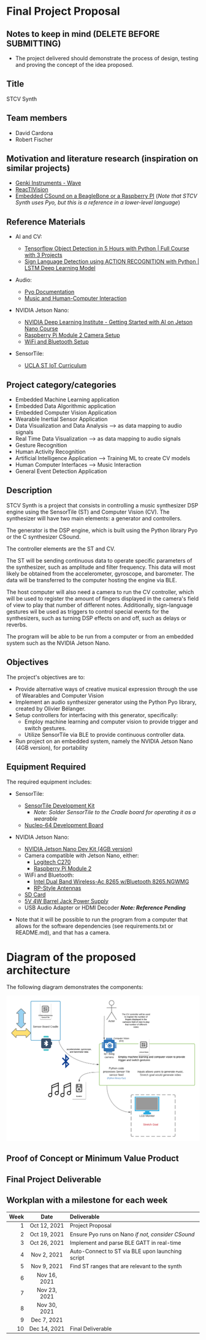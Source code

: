 # Final Project Proposal

## Notes to keep in mind (DELETE BEFORE SUBMITTING)

* The project delivered should demonstrate the process of design, testing and proving the concept of the idea proposed.


## Title

STCV Synth


## Team members

* David Cardona
* Robert Fischer


## Motivation and literature research (inspiration on similar projects)

* [Genki Instruments - Wave](https://genkiinstruments.com/products/wave)
* [ReacTIVision](http://reactivision.sourceforge.net)
* [Embedded CSound on a BeagleBone or a Raspberry PI](http://www.csounds.com/journal/issue18/beagle_pi.html) (*Note that STCV Synth uses Pyo, but this is a reference in a lower-level language*)


## Reference Materials

* AI and CV:
    * [Tensorflow Object Detection in 5 Hours with Python | Full Course with 3 Projects](https://www.youtube.com/watch?v=yqkISICHH-U&t=211s)
    * [Sign Language Detection using ACTION RECOGNITION with Python | LSTM Deep Learning Model](https://www.youtube.com/watch?v=doDUihpj6ro&t=53s)

* Audio:
    * [Pyo Documentation](http://ajaxsoundstudio.com/pyodoc/index.html)
    * [Music and Human-Computer Interaction](https://hollis.harvard.edu/primo-explore/fulldisplay?docid=01HVD_ALMA512229392520003941&vid=HVD2&search_scope=everything&tab=everything&lang=en_US&context=L)

* NVIDIA Jetson Nano:
    * [NVIDIA Deep Learning Institute - Getting Started with AI on Jetson Nano Course](https://courses.nvidia.com/courses/course-v1:DLI+S-RX-02+V2/about)
    * [Raspberry Pi Module 2 Camera Setup](https://www.jetsonhacks.com/2019/04/02/jetson-nano-raspberry-pi-camera/)
    * [WiFi and Bluetooth Setup](https://www.jetsonhacks.com/2019/04/08/jetson-nano-intel-wifi-and-bluetooth/)
    
* SensorTile:
    * [UCLA ST IoT Curriculum](https://sites.google.com/view/ucla-stmicroelectronics-iot/home)



## Project category/categories

* Embedded Machine Learning application
* Embedded Data Algorithmic application
* Embedded Computer Vision Application
* Wearable Inertial Sensor Application
* Data Visualization and Data Analysis --> as data mapping to audio signals
* Real Time Data Visualization --> as data mapping to audio signals
* Gesture Recognition
* Human Activity Recognition
* Artificial Intelligence Application --> Training ML to create CV models
* Human Computer Interfaces --> Music Interaction
* General Event Detection Application


## Description

STCV Synth is a project that consists in controlling a music synthesizer DSP engine using the SensorTile (ST) and Computer Vision (CV). The synthesizer will have two main elements: a generator and controllers.

The generator is the DSP engine, which is built using the Python library Pyo or the C synthesizer CSound.

The controller elements are the ST and CV.

The ST will be sending continuous data to operate specific parameters of the synthesizer, such as amplitude and filter frequency. This data will most likely be obtained from the accelerometer, gyroscope, and barometer. The data will be transferred to the computer hosting the engine via BLE.

The host computer will also need a camera to run the CV controller, which will be used to register the amount of fingers displayed in the camera's field of view to play that number of different notes. Additionally, sign-language gestures wil be used as triggers to control special events for the synthesizers, such as turning DSP effects on and off, such as delays or reverbs.

The program will be able to be run from a computer or from an embedded system such as the NVIDIA Jetson Nano.


## Objectives

The project's objectives are to:

* Provide alternative ways of creative musical expression through the use of Wearables and Computer Vision
* Implement an audio synthesizer generator using the Python Pyo library, created by Olivier Bélanger.
* Setup controllers for interfacing with this generator, specifically:
    * Employ machine learning and computer vision to provide trigger and switch gestures.
    * Utilize SensorTile via BLE to provide continuous controller data.
* Run project on an embedded system, namely the NVIDIA Jetson Nano (4GB version), for portability


## Equipment Required

The required equipment includes:

* SensorTile:
    * [SensorTile Development Kit](https://www.st.com/en/evaluation-tools/steval-stlkt01v1.html)
        * *Note: Solder SensorTile to the Cradle board for operating it as a wearable*
    * [Nucleo-64 Development Board](https://www.st.com/en/evaluation-tools/nucleo-l476rg.html)

* NVIDIA Jetson Nano:
    * [NVIDIA Jetson Nano Dev Kit (4GB version)](https://developer.nvidia.com/embedded/jetson-nano-developer-kit)
    * Camera compatible with Jetson Nano, either:
        * [Logitech C270](https://www.logitech.com/en-us/products/webcams/c270-hd-webcam.960-000694.html)
        * [Raspberry Pi Module 2](https://www.raspberrypi.com/products/camera-module-v2/)
    * WiFi and Bluetooth:
        * [Intel Dual Band Wireless-Ac 8265 w/Bluetooth 8265.NGWMG](https://www.amazon.com/Intel-Dual-Band-Wireless-Ac-8265/dp/B01MZA1AB2/)
        * [RP-Style Antennas](https://www.amazon.com/CHAOHANG-RP-SMA-Antenna-Soldering-Wireless/dp/B01E29566W/)
    * [SD Card](https://www.amazon.com/gp/product/B07G3H5RBT/)
    * [5V 4W Barrel Jack Power Supply](https://www.adafruit.com/product/1466)
    * USB Audio Adapter or HDMI Decoder ***Note: Reference Pending***

* Note that it will be possible to run the program from a computer that allows for the software dependencies (see requirements.txt or README.md), and that has a camera.


# Diagram of the proposed architecture

The following diagram demonstrates the components:

![STCV Diagram](./media/dgmd-14_final_project_01.png)


## Proof of Concept or Minimum Value Product


## Final Project Deliverable


## Workplan with a milestone for each week

| Week |    Date      | Deliverable                                       |
| ---: |    :----:    | :----                                             |
| 1    | Oct 12, 2021 | Project Proposal                                  |
| 2    | Oct 19, 2021 | Ensure Pyo runs on Nano *if not, consider CSound* |
| 3    | Oct 26, 2021 | Implement and parse BLE GATT in real-time         |
| 4    | Nov  2, 2021 | Auto-Connect to ST via BLE upon launching script  |
| 5    | Nov  9, 2021 | Find ST ranges that are relevant to the synth     |
| 6    | Nov 16, 2021 | 
| 7    | Nov 23, 2021 |
| 8    | Nov 30, 2021 |
| 9    | Dec  7, 2021 |
| 10   | Dec 14, 2021 | Final Deliverable 
